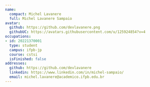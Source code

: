 ```yaml
---
name:
  compact: Michel Lavanere
  full: Michel Lavanere Sampaio
avatar:
  github: https://github.com/devlavanere.png
  githubUC: https://avatars.githubusercontent.com/u/125924854?v=4
occupations:
- id: 20221370001
  type: student
  campus: ifpb-jp
  course: cstsi
  isFinished: false
addresses:
  github: https://github.com/devlavanere
  linkedin: https://www.linkedin.com/in/michel-sampaio/
  email: michel.lavanere@academico.ifpb.edu.br
---
```

